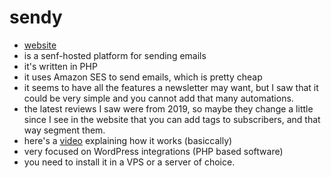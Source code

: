 # sendy

- [website](https://sendy.co/)
- is a senf-hosted platform for sending emails
- it's written in PHP
- it uses Amazon SES to send emails, which is pretty cheap
- it seems to have all the features a newsletter may want, but I saw that it could be very simple and you cannot add that many automations.
- the latest reviews I saw were from 2019, so maybe they change a little since I see in the website that you can add tags to subscribers, and that way segment them.
- here's a [video](https://www.youtube.com/watch?v=3q2zrG1F3os) explaining how it works (basiccally)
- very focused on WordPress integrations (PHP based software)
- you need to install it in a VPS or a server of choice.